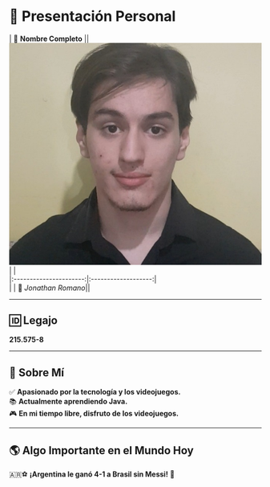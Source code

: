 # 🎯 Presentación Personal  

| 👤 **Nombre Completo** || ![Foto de Jonathan](https://github.com/pdepman/2025-tp0-presentacion-Jonathan-Romano/blob/main/Assets/foto.jpg) | |  
|:----------------------:|:-------------------:|  
| | 📸 *Jonathan Romano*||  

---

## 🆔 Legajo  
**215.575-8**  

---

## 📝 Sobre Mí  
✅ **Apasionado por la tecnología y los videojuegos.**  
📚 **Actualmente aprendiendo Java.**  
🎮 **En mi tiempo libre, disfruto de los videojuegos.**  

---

## 🌎 Algo Importante en el Mundo Hoy  
🇦🇷⚽ **¡Argentina le ganó 4-1 a Brasil sin Messi!** 🎉  

